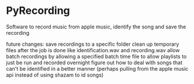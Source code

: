 # PyRecording

Software to record music from apple music, identify the song and save the recording

future changes:
save recordings to a specific folder
clean up temporary files after the job is done like identification.wav and recording.wav
allow batch recordings by allowing a specified batch time file to allow playlists to just be run and recorded overnight
figure out how to deal with songs that can't be identified in a better manner (perhaps pulling from the apple music api
instead of using shazam to id songs)